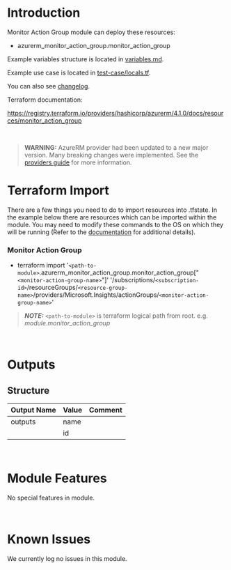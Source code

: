 # Introduction
Monitor Action Group module can deploy these resources:
* azurerm_monitor_action_group.monitor_action_group

Example variables structure is located in [variables.md](variables.md).

Example use case is located in [test-case/locals.tf](test-case/locals.tf).

You can also see [changelog](CHANGELOG.md).

Terraform documentation:

https://registry.terraform.io/providers/hashicorp/azurerm/4.1.0/docs/resources/monitor_action_group

&nbsp;

> **WARNING:** AzureRM provider had been updated to a new major version. Many breaking changes were implemented. See the [providers guide](https://registry.terraform.io/providers/hashicorp/azurerm/latest/docs/guides/4.0-upgrade-guide) for more information.

# Terraform Import
There are a few things you need to do to import resources into .tfstate. In the example below there are resources which can be imported within the module. You may need to modify these commands to the OS on which they will be running (Refer to the [documentation](https://developer.hashicorp.com/terraform/cli/commands/import#example-import-into-resource-configured-with-for_each) for additional details).
### Monitor Action Group
* terraform import '`<path-to-module>`.azurerm_monitor_action_group.monitor_action_group["`<monitor-action-group-name>`"]' '/subscriptions/`<subscription-id>`/resourceGroups/`<resource-group-name>`/providers/Microsoft.Insights/actionGroups/`<monitor-action-group-name>`'

 > **_NOTE:_** `<path-to-module>` is terraform logical path from root. e.g. _module.monitor\_action\_group_

&nbsp;

# Outputs
## Structure

| Output Name | Value        | Comment                                              |
| ----------- | ------------ | ---------------------------------------------------- |
| outputs     | name         |                                                      |
|             | id           |                                                      |

&nbsp;

# Module Features
No special features in module.

&nbsp;

# Known Issues
We currently log no issues in this module.